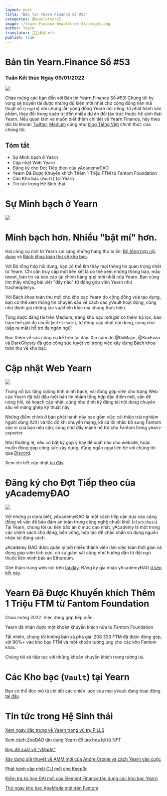 ```yaml
---
layout: post
title: "Bản tin Yearn.Finance Số #53"
categories: [Newsletters]
image: ./Yearn-Finance-Newsletter-53/image1.png
author: Yearn
translator: 🤖💵💵💰💰.eth
publish: true
---
```


# Bản tin Yearn.Finance Số #53

### Tuần Kết thúc Ngày 09/01/2022

![](image1.png)

Chào mừng các bạn đến với Bản tin Yearn.Finance Số #53! Chúng tôi hy vọng sẽ truyền tải được những dữ kiện mới nhất cho cộng đồng tiền mã thuật số (`crypto`) nói chung lẫn cộng đồng Yearn nói riêng; từ phát hành sản phẩm, thay đổi trong quản trị đến nhiều dự án đối tác trực thuộc hệ sinh thái Yearn. Nếu quan tâm và muốn biết thêm chi tiết về Yearn.Finance, hãy theo dõi tài khoản [Twitter](https://twitter.com/iearnfinance), [Medium](https://medium.com/iearn) cũng như [blog Tiếng Việt](https://vietnamese.blog.yearn.finance/) chính thức của chúng tôi.

## Tóm tắt

- Sự Minh bạch ở Yearn
- Cập nhật Web Yearn
- Đăng ký cho Đợt Tiếp theo của yAcademyĐAO
- Yearn Đã Được Khuyến khích Thêm 1&nbsp;Triệu&nbsp;FTM từ Fantom Foundation
- Các Kho bạc (`Vault`) tại Yearn
- Tin tức trong Hệ Sinh thái

# Sự Minh bạch ở Yearn

![](image2.png)

# Minh bạch hơn. Nhiều "bật mí" hơn.

Hai công cụ mới từ Yearn soi sáng những hang thỏ bí ẩn: [Bộ tổng hợp nội dung](https://blog.yearn.finance/) và [Bách khoa toàn thư về kho bạc](https://vaults.yearn.finance/).

Với Bộ tổng hợp nội dung, bạn có thể tìm thấy mọi thông tin quan trọng nhất từ Yearn. Chỉ cần truy cập một liên kết là có thể xem những thông báo, mẩu tweet, bản tin và báo cáo tài chính hàng quý mới nhất của Yearn. Bạn cũng tìm thấy những bài viết "đầy não" từ đóng góp viên Yearn như tracheopteryx.

Với Bách khoa toàn thư mới cho kho bạc Yearn do cộng đồng vừa tạo dựng, bạn có thể xem thông tin chuyên sâu về cách các yVault hoạt động, cũng như đánh giá những tác vụ/chiến lược mà chúng thực hiện.

Từng được đăng tải trên Medium, trang kho bạc mới giờ có thêm bộ lọc, bao hàm thế giới đa chuỗi (`multichain`), tự động cập nhật nội dung, cũng như (sắp ra mắt) hỗ trợ đa ngôn ngữ!

Đọc thêm về các công cụ kể trên tại đây. Xin cảm ơn @0xMajor, @KoxEvan và DarkGhosty đã góp công sức tuyệt vời trong việc xây dựng Bách khoa toàn thư về kho bạc.

# Cập nhật Web Yearn

![](image3.png)

Trong nỗ lực tăng cường tính minh bạch, vài đóng góp viên cho trang Web của Yearn đã bắt đầu một bản tin nhằm tổng hợp đặc điểm mới, vấn đề nóng hổi, kế hoạch cập nhật, cũng như định kỳ đăng tải nội dung chuyên sâu về mảng ghép kỹ thuật này.

Những điểm chính ở bản phát hành này bao gồm việc cải thiện trải nghiệm người dùng (UX) và tốc độ khi chuyển mạng, kể cả lời nhắc bổ sung Fantom vào ví của bạn nếu cần, cũng như đẩy mạnh hỗ trợ cho Fantom trong yearn-exporter.

Như thường lệ, nếu có bất kỳ góp ý hay đề xuất nào cho website, hoặc muốn đóng góp công sức xây dựng, đừng ngần ngại liên hệ với chúng tôi qua [Discord](https://discord.com/invite/yearn).

Xem chi tiết cập nhật [tại đây](https://yearnweb.substack.com/p/update-jan-5-2022?showWelcome=true).

# Đăng ký cho Đợt Tiếp theo của yAcademyĐAO

![](image4.png)

Với những ai chưa biết, yAcademyĐAO là một cách tiếp cận dựa vào cộng đồng về vấn đề bảo đảm an toàn trong công nghệ chuỗi khối (`blockchain`). Tại Yearn, chúng tôi ưu tiên bảo an ở mức cao nhất. yAcademy là một trong các chính sách chủ động, bền vững, hợp tác để chắc chắn sử dụng nguồn nhân tài đúng cách.

yAcademy ĐAO được quản lý bởi nhiều thành viên làm việc toàn thời gian và đóng góp viên tích cực, có sự giám sát cũng như hướng dẫn từ đội ngũ thuộc liên minh bảo an Ethereum.

Ghé thăm trang web nói trên [tại đây](https://yacademy.github.io/). Đăng ký gia nhập yAcademyĐAO [ở liên kết này](https://docs.google.com/forms/d/e/1FAIpQLSfc5VUYOyG_cRpiRkymJOVoHluFOuiYMRONX-R7xRuvWM25Xg/viewform).

# Yearn Đã Được Khuyến khích Thêm 1&nbsp;Triệu&nbsp;FTM từ Fantom Foundation

Chào mừng 2022. Việc đóng góp tiếp diễn.

Yearn đã nhận được một khoản khuyến khích nữa từ Fantom Foundation

Tất nhiên, chúng tôi không bán xả phá giá. 208&nbsp;333&nbsp;FTM đã được đóng góp, với 90%+ vào kho bạc FTM và một khoản tương ứng cho các kho Fantom khác.

Chúng tôi sẽ tiếp tục với những khoản khuyến khích trong tương lai.

# Các Kho bạc (`Vault`) tại Yearn

Bạn có thể đọc mô tả chi tiết các chiến lược của mọi yVault đang hoạt động [tại đây](https://medium.com/yearn-state-of-the-vaults/the-vaults-at-yearn-9237905ffed3).

# Tin tức trong Hệ Sinh thái

[Xem ngay đặc trưng về Yearn trong vũ trụ PILLS](https://twitter.com/pillsuniverse/status/1478321675510763520)

[Xem cách ZooDAO tận dụng Yearn để tạo hoa lợi từ NFT](https://twitter.com/ZooDAO/status/1480244287526916105)

[Đọc đề xuất về “yMarkt”](https://gov.yearn.finance/t/proposal-ymarkt-the-best-buybacks-can-get/12166)

[Xây dựng giả thuyết về AMM mới của Andre Cronje và cách Yearn vào cuộc](https://gov.yearn.finance/t/yfi-solid-theorycrafting/12181)

[Phát hành cập nhật CLI mới cho Keep3r](https://twitter.com/DeFi_Wonderland/status/1478061081956343812)

[Kiểm tra kỳ hạn ĐAI mới của Element Finance tận dụng các kho bạc Yearn](https://twitter.com/element_fi/status/1478819507829293058)

[Thử ngay kho bạc ApeMode mới trên Fantom](https://twitter.com/poolpitako/status/1479271890933923843)
